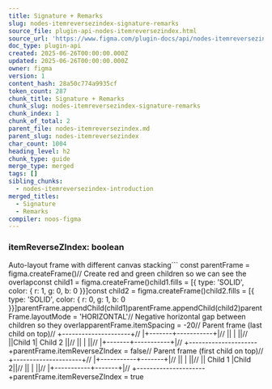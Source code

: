 ```yaml
---
title: Signature + Remarks
slug: nodes-itemreversezindex-signature-remarks
source_file: plugin-api-nodes-itemreversezindex.html
source_url: 'https://www.figma.com/plugin-docs/api/nodes-itemreversezindex/'
doc_type: plugin-api
created: 2025-06-26T00:00:00.000Z
updated: 2025-06-26T00:00:00.000Z
owner: figma
version: 1
content_hash: 28a50c774a9935cf
token_count: 287
chunk_title: Signature + Remarks
chunk_slug: nodes-itemreversezindex-signature-remarks
chunk_index: 1
chunk_of_total: 2
parent_file: nodes-itemreversezindex.md
parent_slug: nodes-itemreversezindex
char_count: 1004
heading_level: h2
chunk_type: guide
merge_type: merged
tags: []
sibling_chunks:
  - nodes-itemreversezindex-introduction
merged_titles:
  - Signature
  - Remarks
compiler: noos-figma
---
```


### itemReverseZIndex: boolean

Auto-layout frame with different canvas stacking```
const parentFrame = figma.createFrame()// Create red and green children so we can see the overlapconst child1 = figma.createFrame()child1.fills = [{ type: 'SOLID', color: { r: 1, g: 0, b: 0 }}]const child2 = figma.createFrame()child2.fills = [{ type: 'SOLID', color: { r: 0, g: 1, b: 0 }}]parentFrame.appendChild(child1)parentFrame.appendChild(child2)parentFrame.layoutMode = 'HORIZONTAL'// Negative horizontal gap between children so they overlapparentFrame.itemSpacing = -20// Parent frame (last child on top)// +---------------------+// |+-------+-----------+|// || | ||// ||Child 1| Child 2 ||// || | ||// |+-------+-----------+|// +---------------------+parentFrame.itemReverseZIndex = false// Parent frame (first child on top)// +---------------------+// |+-----------+-------+|// || | ||// || Child 1 |Child 2||// || | ||// |+-----------+-------+|// +---------------------+parentFrame.itemReverseZIndex = true
```
